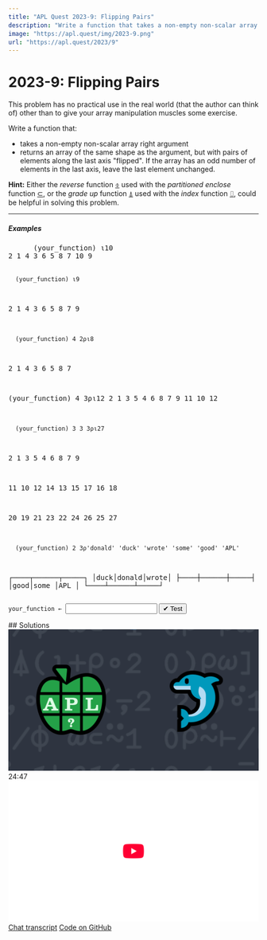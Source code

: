 ```yaml
---
title: "APL Quest 2023-9: Flipping Pairs"
description: "Write a function that takes a non-empty non-scalar array right argument and returns an array of the same shape as the argument, but with pairs of elements along the last axis "flipped"."
image: "https://apl.quest/img/2023-9.png"
url: "https://apl.quest/2023/9"
---
```


# <span class=s>2023-</span>9: Flipping Pairs
<!-- Write a function that takes a non-empty non-scalar array right argument and returns an array of the same shape as the argument, but with pairs of elements along the last axis "flipped". If the array has an odd number of elements in the last axis, leave the last element unchanged. -->
This problem has no practical use in the real world (that the author can think of) other than to give your array manipulation muscles some exercise.

Write a function that:

- takes a non-empty non-scalar array right argument
- returns an array of the same shape as the argument, but with pairs of elements along the last axis "flipped". If the array has an odd number of elements in the last axis, leave the last element unchanged.

<strong>Hint:</strong> Either the <em>reverse</em> function <a href="https://help.dyalog.com/latest/#Language/Primitive%20Functions/Reverse.htm" class="APL" target="_blank">⌽</a> used with the <em>partitioned enclose</em> function <a href="https://help.dyalog.com/latest/#Language/Primitive%20Functions/Partitioned%20Enclose.htm" class="APL" target="_blank">⊂</a>, or the <em>grade up</em> function <a class="APL" target="_blank" href="https://help.dyalog.com/latest/#Language/Primitive%20Functions/Grade%20Up%20Monadic.htm">⍋</a> used with the <em>index</em> function <a class="APL" target="_blank" href="https://help.dyalog.com/latest/#Language/Primitive%20Functions/Index.htm">⌷</a>, could be helpful in solving this problem.
<hr />
<h5>Examples</h5>
<pre class="APL">
      (your_function) ⍳10
2 1 4 3 6 5 8 7 10 9

      (your_function) ⍳9
2 1 4 3 6 5 8 7 9

      (your_function) 4 2⍴⍳8
2 1
4 3
6 5
8 7

(your_function) 4 3⍴⍳12
 2  1  3
 5  4  6
 8  7  9
11 10 12

      (your_function) 3 3 3⍴⍳27
2  1  3
5  4  6
8  7  9
     
11 10 12
14 13 15
17 16 18
     
20 19 21
23 22 24
26 25 27

      (your_function) 2 3⍴'donald' 'duck' 'wrote' 'some' 'good' 'APL'
┌────┬──────┬─────┐
│duck│donald│wrote│
├────┼──────┼─────┤
│good│some  │APL  │
└────┴──────┴─────┘
</pre>
<div class="pdiv">
  <code onclick="p_Input.focus()">your_function ← </code><input id="p_Input" autocomplete="off" spellcheck="false" oninput="this.parentElement.querySelector`button`.disabled=false;localStorage.setItem(window.location.pathname,this.value)" onkeypress="subm(event)">
  <button onclick="alert$.next`Testing…`;submitSolution`p`" class="md-button md-button--primary">&#x2714; Test</button>
</div>
<blockquote id="p_Output"></blockquote>
## Solutions
<div onclick="play(this)" title="Video on YouTube" class="yt">
<img alt="Video Thumbnail" src="../../img/2023-9.png">
<time>24:47</time>
<img alt="YouTube" src="../../img/yt-big.png">
</div>
<a href="https://chat.stackexchange.com/transcript/52405?m=65274150#65274150" target="_blank" class="md-button md-button--primary">Chat transcript</a>
<a href="https://github.com/abrudz/apl_quest/tree/main/2023/9.apl" target="_blank" class="md-button md-button--primary right">Code on GitHub</a>

<script>
    testCases={"a":[["⍳10"],["⍳9"],["4 4⍴⍳16"],["4 3⍴⍳12"],["⎕A[?⍨5+?10]"]],"b":[[",42"],["2?42"],["⍪2?10"],["2 2⍴4?10"],["3 3 3⍴⍳27"],["3 3 4⍴⍳36"],["2 3⍴'donald' 'duck' 'wrote' 'some' 'good' 'APL'"]],"f":"{(⍴⍵)⍴(⍴⍵)↑↑,/1⊢{⍵/⍨(⊢/⍴⍵)⍴1 0}2{⍵ ⍺}/⍵,⊢/⍵}"}
    p_Input.value=localStorage.getItem(window.location.pathname)
    play=e=>e.outerHTML=`<iframe src="https://www.youtube.com/embed/3BENCcfRfos?list=PLYKQVqyrAEj9wDIUyLDGtDAFTKY38BUMN&autoplay=1" title="<span class=s>2023-</span>9: Flipping Pairs (APL Quest 2023-9)" frameborder="0" allow="accelerometer; autoplay; clipboard-write; encrypted-media; gyroscope; picture-in-picture; web-share" referrerpolicy="strict-origin-when-cross-origin" allowfullscreen></iframe>`
</script>
